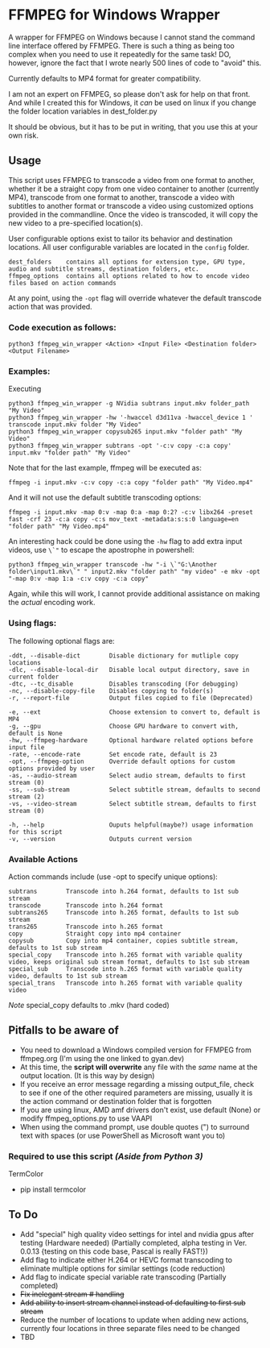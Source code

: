 # FFMPEG for Windows Wrapper

A wrapper for FFMPEG on Windows because I cannot stand the command line interface offered by FFMPEG. There is such a thing as being too complex when you need to use it repeatedly for the same task!  DO, however, ignore the fact that I wrote nearly 500 lines of code to "avoid" this.

Currently defaults to MP4 format for greater compatibility.

I am not an expert on FFMPEG, so please don't ask for help on that front. And while I created this for Windows, it *can* be used on linux if you change the folder location variables in dest_folder.py

It should be obvious, but it has to be put in writing, that you use this at your own risk.

## Usage

This script uses FFMPEG to transcode a video from one format to another, whether it be a straight copy from one video container to another (currently MP4), transcode from one format to another, transcode a video with subtitles to another format or transcode a video using customized options provided in the commandline. Once the video is transcoded, it will copy the new video to a pre-specified location(s).

User configurable options exist to tailor its behavior and destination locations.  All user configurable variables are located in the `config` folder.

    dest_folders    contains all options for extension type, GPU type, audio and subtitle streams, destination folders, etc.
    ffmpeg_options  contains all options related to how to encode video files based on action commands

At any point, using the `-opt` flag will override whatever the default transcode action that was provided.

### **Code execution as follows:**

    python3 ffmpeg_win_wrapper <Action> <Input File> <Destination folder> <Output Filename>

### **Examples:**

Executing

    python3 ffmpeg_win_wrapper -g NVidia subtrans input.mkv folder_path "My Video" 
    python3 ffmpeg_win_wrapper -hw '-hwaccel d3d11va -hwaccel_device 1 ' transcode input.mkv folder "My Video" 
    python3 ffmpeg_win_wrapper copysub265 input.mkv "folder path" "My Video" 
    python3 ffmpeg_win_wrapper subtrans -opt '-c:v copy -c:a copy' input.mkv "folder path" "My Video" 

Note that for the last example, ffmpeg will be executed as:

    ffmpeg -i input.mkv -c:v copy -c:a copy "folder path" "My Video.mp4"

And it will not use the default subtitle transcoding options:

    ffmpeg -i input.mkv -map 0:v -map 0:a -map 0:2? -c:v libx264 -preset fast -crf 23 -c:a copy -c:s mov_text -metadata:s:s:0 language=en "folder path" "My Video.mp4"

An interesting hack could be done using the `-hw` flag to add extra input videos, use ```\`"``` to escape the apostrophe in powershell:

    python3 ffmpeg_win_wrapper transcode -hw "-i \`"G:\Another folder\input1.mkv\`" " input2.mkv "folder path" "my video" -e mkv -opt "-map 0:v -map 1:a -c:v copy -c:a copy"

Again, while this will work, I cannot provide additional assistance on making the *actual* encoding work.

### **Using flags:**

The following optional flags are:

    -ddt, --disable-dict        Disable dictionary for mutliple copy locations
    -dlc, --disable-local-dir   Disable local output directory, save in current folder
    -dtc, --tc_disable          Disables transcoding (For debugging)
    -nc, --disable-copy-file    Disables copying to folder(s)
    -r, --report-file           Output files copied to file (Deprecated)

    -e, --ext                   Choose extension to convert to, default is MP4
    -g, --gpu                   Choose GPU hardware to convert with, default is None
    -hw, --ffmpeg-hardware      Optional hardware related options before input file
    -rate, --encode-rate        Set encode rate, default is 23
    -opt, --ffmpeg-option       Override default options for custom options provided by user 
    -as, --audio-stream         Select audio stream, defaults to first stream (0)
    -ss, --sub-stream           Select subtitle stream, defaults to second stream (2)
    -vs, --video-stream         Select subtitle stream, defaults to first stream (0)
    
    -h, --help                  Ouputs helpful(maybe?) usage information for this script
    -v, --version               Outputs current version

### **Available Actions**

Action commands include (use -opt to specify unique options):

    subtrans        Transcode into h.264 format, defaults to 1st sub stream
    transcode       Transcode into h.264 format
    subtrans265     Transcode into h.265 format, defaults to 1st sub stream
    trans265        Transcode into h.265 format
    copy            Straight copy into mp4 container
    copysub         Copy into mp4 container, copies subtitle stream, defaults to 1st sub stream
    special_copy    Transcode into h.265 format with variable quality video, keeps original sub stream format, defaults to 1st sub stream
    special_sub     Transcode into h.265 format with variable quality video, defaults to 1st sub stream
    special_trans   Transcode into h.265 format with variable quality video

*Note* special_copy defaults to .mkv (hard coded)
  
## Pitfalls to be aware of

* You need to download a Windows compiled version for FFMPEG from ffmpeg.org (I'm using the one linked to gyan.dev)
* At this time, the **script will overwrite** any file with the *same* name at the output location.  (It is this way by design)
* If you receive an error message regarding a missing output_file, check to see if one of the other required parameters are missing, usually it is the action command or destination folder that is forgotten
* If you are using linux, AMD amf drivers don't exist, use default (None) or modify ffmpeg_options.py to use VAAPI
* When using the command prompt, use double quotes (") to surround text with spaces (or use PowerShell as Microsoft want you to)
  
### Required to use this script *(Aside from Python 3)*

TermColor

* pip install termcolor

## To Do

* Add "special" high quality video settings for intel and nvidia gpus after testing (Hardware needed) (Partially completed, alpha testing in Ver. 0.0.13 {testing on this code base, Pascal is really FAST!})
* Add flag to indicate either H.264 or HEVC format transcoding to eliminate multiple options for similar settings (code reduction)
* Add flag to indicate special variable rate transcoding (Partially completed)
* ~~Fix inelegant stream # handling~~
* ~~Add ability to insert stream channel instead of defaulting to first sub stream~~
* Reduce the number of locations to update when adding new actions, currently four locations in three separate files need to be changed
* TBD
